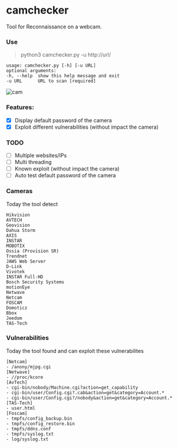 # camchecker

Tool for Reconnaissance on a webcam.

### Use

>	 python3 camchecker.py -u http://url/   
 
	usage: camchecker.py [-h] [-u URL]   
	optional arguments:  
	-h, --help  show this help message and exit  
	-u URL      URL to scan [required] 

![cam](https://user-images.githubusercontent.com/29504335/103299663-506ff480-49fd-11eb-9652-e12d928b006d.PNG)

### Features:

- [x] Display default password of the camera    
- [x] Exploit different vulnerabilities (without impact the camera)     

### TODO

- [ ] Multiple websites/IPs
- [ ] Multi threading
- [ ] Known exploit (without impact the camera)
- [ ] Auto test default password of the camera

### Cameras

Today the tool detect

>
	Hikvision  
	AVTECH   
	Geovision   
	Dahua Storm   
	AXIS   
	INSTAR   
	MOBOTIX   
	Ossia (Provision SR)   
	Trendnet  
	JAWS Web Server  
	D-Link   
	Vivotek  
	INSTAR Full-HD  
	Bosch Security Systems  
	motionEye  
	Netwave  
	Netcam  
	FOSCAM   
	Domoticz     
	Bbox   
	Jeedom   
	TAS-Tech   

>

### Vulnerabilities

Today the tool found and can exploit these vulnerabilites

>
	[Netcam]   
	- /anony/mjpg.cgi  
	[Netwave]   
	- //proc/kcore  
	[AvTech]   
	- cgi-bin/nobody/Machine.cgi?action=get_capability   
	- cgi-bin/user/Config.cgi?.cab&action=get&category=Account.*   
	- cgi-bin/user/Config.cgi?/nobody&action=get&category=Account.*   
	[TAS-Tech]   
	- user.html   
	[Foscam]
	- tmpfs/config_backup.bin
	- tmpfs/config_restore.bin
	- tmpfs/ddns.conf
	- tmpfs/syslog.txt
	- log/syslog.txt

>
